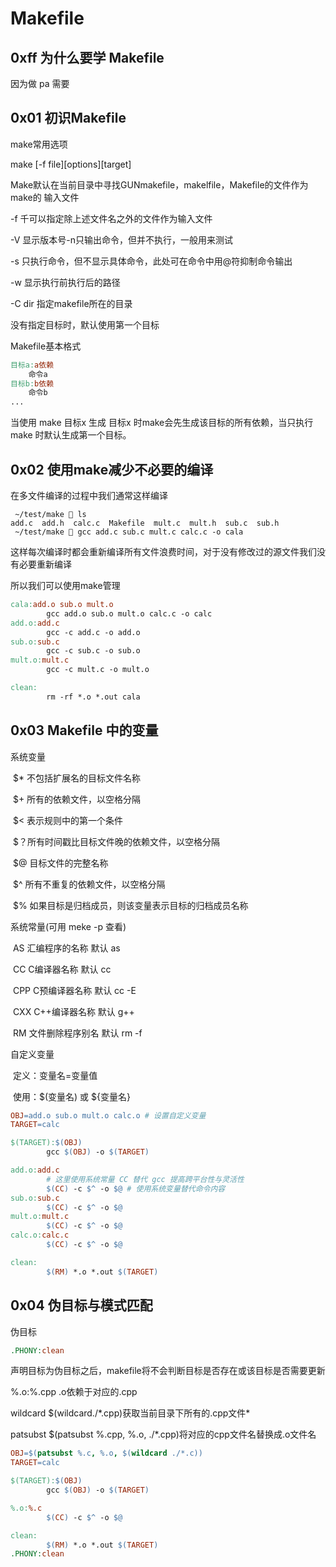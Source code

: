 # Makefile

## 0xff 为什么要学 Makefile

因为做 pa 需要



## 0x01 初识Makefile

make常用选项

make \[-f file\]\[options\]\[target\]

Make默认在当前目录中寻找GUNmakefile，makelfile，Makefile的文件作为make的	输入文件

-f   	 	千可以指定除上述文件名之外的文件作为输入文件

-V  	 	显示版本号-n只输出命令，但并不执行，一般用来测试

-s  	 	只执行命令，但不显示具体命令，此处可在命令中用@符抑制命令输出

-w 	 	显示执行前执行后的路径

-C dir	 指定makefile所在的目录

没有指定目标时，默认使用第一个目标



Makefile基本格式

```makefile
目标a:a依赖
	命令a
目标b:b依赖
	命令b
...
```

当使用 make 目标x 生成 目标x 时make会先生成该目标的所有依赖，当只执行 make 时默认生成第一个目标。



## 0x02 使用make减少不必要的编译

在多文件编译的过程中我们通常这样编译

```shell
 ~/test/make  ls
add.c  add.h  calc.c  Makefile  mult.c  mult.h  sub.c  sub.h
 ~/test/make  gcc add.c sub.c mult.c calc.c -o cala
```

这样每次编译时都会重新编译所有文件浪费时间，对于没有修改过的源文件我们没有必要重新编译

所以我们可以使用make管理

```makefile
cala:add.o sub.o mult.o
        gcc add.o sub.o mult.o calc.c -o calc
add.o:add.c
        gcc -c add.c -o add.o
sub.o:sub.c
        gcc -c sub.c -o sub.o
mult.o:mult.c
        gcc -c mult.c -o mult.o

clean:
        rm -rf *.o *.out cala
```



## 0x03 Makefile 中的变量

系统变量

​	\$* 不包括扩展名的目标文件名称

​	\$+ 所有的依赖文件，以空格分隔

​	\$< 表示规则中的第一个条件

​	\$？所有时间戳比目标文件晚的依赖文件，以空格分隔

​	\$@ 目标文件的完整名称 

​	\$^ 所有不重复的依赖文件，以空格分隔

​	\$% 如果目标是归档成员，则该变量表示目标的归档成员名称

系统常量(可用 meke -p 查看)

​	AS	  汇编程序的名称        默认 as 

​	CC      C编译器名称             默认 cc

​	CPP    C预编译器名称         默认 cc -E 

​	CXX    C++编译器名称         默认 g++

​	RM     文件删除程序别名    默认 rm -f

自定义变量

​	定义：变量名=变量值

​	使用：\$(变量名) 或 \${变量名}

```makefile
OBJ=add.o sub.o mult.o calc.o # 设置自定义变量
TARGET=calc

$(TARGET):$(OBJ)
        gcc $(OBJ) -o $(TARGET)

add.o:add.c	
		# 这里使用系统常量 CC 替代 gcc 提高跨平台性与灵活性
        $(CC) -c $^ -o $@ # 使用系统变量替代命令内容
sub.o:sub.c
        $(CC) -c $^ -o $@
mult.o:mult.c
        $(CC) -c $^ -o $@
calc.o:calc.c
        $(CC) -c $^ -o $@

clean:
        $(RM) *.o *.out $(TARGET)
```



## 0x04 伪目标与模式匹配

伪目标

```makefile
.PHONY:clean
```

声明目标为伪目标之后，makefile将不会判断目标是否存在或该目标是否需要更新

%.o:%.cpp		.o依赖于对应的.cpp

wildcard	 \$(wildcard./\*.cpp)获取当前目录下所有的.cpp文件*

patsubst 	\$(patsubst %.cpp, %.o, ./\*.cpp)将对应的cpp文件名替换成.o文件名



```makefile
OBJ=$(patsubst %.c, %.o, $(wildcard ./*.c))
TARGET=calc

$(TARGET):$(OBJ)
        gcc $(OBJ) -o $(TARGET)

%.o:%.c	
        $(CC) -c $^ -o $@

clean:
        $(RM) *.o *.out $(TARGET)
.PHONY:clean
```


